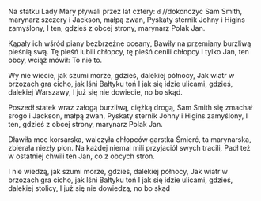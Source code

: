 Na statku Lady Mary pływali przez lat cztery: `d`   //dokonczyc
Sam Smith, marynarz szczery i Jackson, małpą zwan,
Pyskaty sternik Johny i Higins zamyślony,
I ten, gdzieś z obcej strony, marynarz Polak Jan.

Kąpały ich wśród piany bezbrzeżne oceany,
Bawiły na przemiany burzliwą pieśnią swą.
Tę pieśń lubili chłopcy, tę pieśń cenili chłopcy
I tylko Jan, ten obcy, wciąż mówił: To nie to.

Wy nie wiecie, jak szumi morze, gdzieś, dalekiej północy,
Jak wiatr w brzozach gra cicho, jak lśni Bałtyku toń
I jak się idzie ulicami, gdzieś, dalekiej Warszawy,
I już się nie dowiecie, no bo skąd.

Poszedł statek wraz załogą burzliwą, ciężką drogą,
Sam Smith się zmachał srogo i Jackson, małpą zwan,
Pyskaty sternik Johny i Higins zamyślony,
I ten, gdzieś z obcej strony, marynarz Polak Jan.

Dławiła moc korsarska, walczyła chłopców garstka
Śmierć, ta marynarska, zbierała niezły plon.
Na każdej niemal mili przyjaciół swych tracili,
Padł też w ostatniej chwili ten Jan, co z obcych stron.

I nie wiedzą, jak szumi morze, gdzieś, dalekiej północy,
Jak wiatr w brzozach gra cicho, jak lśni Bałtyku toń
I jak się idzie ulicami, gdzieś, dalekiej stolicy,
I już się nie dowiedzą, no bo skąd